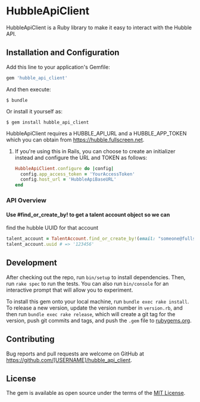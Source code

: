 # HubbleApiClient

HubbleApiClient is a Ruby library to make it easy to interact with the Hubble API.

## Installation and Configuration

Add this line to your application's Gemfile:

```ruby
gem 'hubble_api_client'
```

And then execute:

    $ bundle

Or install it yourself as:

    $ gem install hubble_api_client


HubbleApiClient requires a HUBBLE_API_URL and a HUBBLE_APP_TOKEN which you can obtain from https://hubble.fullscreen.net.

1. If you're using this in Rails, you can choose to create an initializer instead and configure the URL and TOKEN as follows:

    ```ruby
    HubbleApiClient.configure do |config|
      config.app_access_token = 'YourAccessToken'
      config.host_url = 'HubbleApiBaseURL'
    end
    ```

### API Overview

#### Use #find_or_create_by! to get a talent account object so we can
find the hubble UUID for that account


```ruby
talent_account = TalentAccount.find_or_create_by!(email: "someone@fullscreen.com", id: 1)
talent_account.uuid # => '123456'

```

## Development

After checking out the repo, run `bin/setup` to install dependencies. Then, run `rake spec` to run the tests. You can also run `bin/console` for an interactive prompt that will allow you to experiment.

To install this gem onto your local machine, run `bundle exec rake install`. To release a new version, update the version number in `version.rb`, and then run `bundle exec rake release`, which will create a git tag for the version, push git commits and tags, and push the `.gem` file to [rubygems.org](https://rubygems.org).

## Contributing

Bug reports and pull requests are welcome on GitHub at https://github.com/[USERNAME]/hubble_api_client.


## License

The gem is available as open source under the terms of the [MIT License](http://opensource.org/licenses/MIT).

